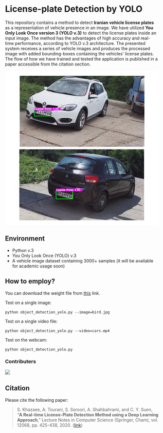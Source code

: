 # License-plate Detection by YOLO

This repository contains a method to detect **Iranian vehicle license plates** as a representation of vehicle presence in an image. We have utilized **You Only Look Once version 3 (YOLO v.3)** to detect the license plates inside an input image. The method has the advantages of high accuracy and real-time performance, according to YOLO v.3 architecture. The presented system receives a series of vehicle images and produces the processed image with added bounding-boxes containing the vehicles' license plates. The flow of how we have trained and tested the application is published in a paper accessible from the citation section.

![Sample output of the system](Ali-Tourani-Sajjad-Soroori-Deep-Learning-LPD.png "Sample Output")

## Environment

- Python v.3
- You Only Look Once (YOLO) v.3
- A vehicle image dataset containing 3000+ samples (it will be available for academic usage soon)

## How to employ?

You can download the weight file from [this](https://drive.google.com/file/d/1vXjIoRWY0aIpYfhj3TnPUGdmJoHnWaOc/ "this") link.

Test on a single image:

```
python object_detection_yolo.py --image=bird.jpg
```

Test on a single video file:

```
python object_detection_yolo.py --video=cars.mp4
```

Test on the webcam:

```
python object_detection_yolo.py
```

### Contributers

<a href="https://github.com/alitourani/yolo-license-plate-detection/graphs/contributors">
  <img src="https://contrib.rocks/image?repo=alitourani/yolo-license-plate-detection" />
</a>

## Citation

Please cite the following paper:

> S. Khazaee, A. Tourani, S. Soroori, A. Shahbahrami, and C. Y. Suen, “**A Real-time License-Plate Detection Method using a Deep Learning Approach**,” Lecture Notes in Computer Science (Springer, Cham), vol. 12068, pp. 425-438, 2020. ([link](https://doi.org/10.1007/978-3-030-59830-3_37 "link"))
